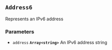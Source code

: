 ## `Address6`

Represents an IPv6 address

### Parameters

* `address` **`Array<string>`** An IPv6 address string




